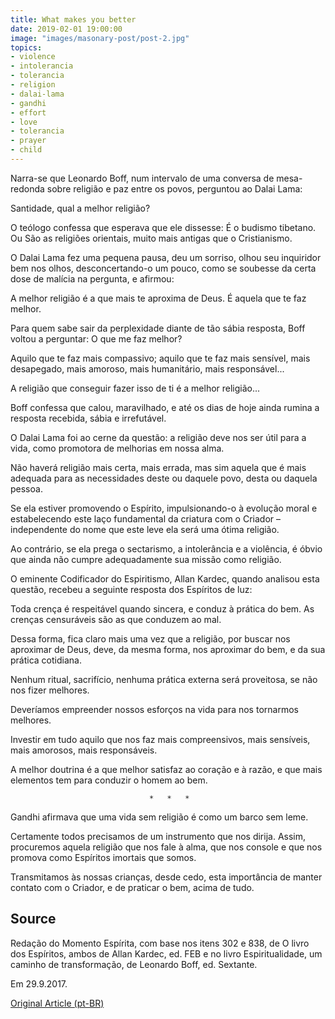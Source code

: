```yaml
---
title: What makes you better
date: 2019-02-01 19:00:00
image: "images/masonary-post/post-2.jpg"
topics: 
- violence
- intolerancia
- tolerancia
- religion
- dalai-lama
- gandhi
- effort
- love
- tolerancia
- prayer
- child
---
```



Narra-se que Leonardo Boff, num intervalo de uma conversa de mesa-redonda sobre
religião e paz entre os povos, perguntou ao Dalai Lama:

Santidade, qual a melhor religião?

O teólogo confessa que esperava que ele dissesse: É o budismo tibetano. Ou São
as religiões orientais, muito mais antigas que o Cristianismo.

O Dalai Lama fez uma pequena pausa, deu um sorriso, olhou seu inquiridor bem
nos olhos, desconcertando-o um pouco, como se soubesse da certa dose de malícia
na pergunta, e afirmou:

A melhor religião é a que mais te aproxima de Deus. É aquela que te faz melhor.

Para quem sabe sair da perplexidade diante de tão sábia resposta, Boff voltou a
perguntar: O que me faz melhor?

Aquilo que te faz mais compassivo; aquilo que te faz mais sensível, mais
desapegado, mais amoroso, mais humanitário, mais responsável...

A religião que conseguir fazer isso de ti é a melhor religião...

Boff confessa que calou, maravilhado, e até os dias de hoje ainda rumina a
resposta recebida, sábia e irrefutável.

O Dalai Lama foi ao cerne da questão: a religião deve nos ser útil para a vida,
como promotora de melhorias em nossa alma.

Não haverá religião mais certa, mais errada, mas sim aquela que é mais adequada
para as necessidades deste ou daquele povo, desta ou daquela pessoa.

Se ela estiver promovendo o Espírito, impulsionando-o à evolução moral e
estabelecendo este laço fundamental da criatura com o Criador –independente do
nome que este leve ela será uma ótima religião.

Ao contrário, se ela prega o sectarismo, a intolerância e a violência, é óbvio
que ainda não cumpre adequadamente sua missão como religião.

O eminente Codificador do Espiritismo, Allan Kardec, quando analisou esta
questão, recebeu a seguinte resposta dos Espíritos de luz:

Toda crença é respeitável quando sincera, e conduz à prática do bem. As crenças
censuráveis são as que conduzem ao mal.

Dessa forma, fica claro mais uma vez que a religião, por buscar nos aproximar
de Deus, deve, da mesma forma, nos aproximar do bem, e da sua prática
cotidiana.

Nenhum ritual, sacrifício, nenhuma prática externa será proveitosa, se não nos
fizer melhores.

Deveríamos empreender nossos esforços na vida para nos tornarmos melhores.

Investir em tudo aquilo que nos faz mais compreensivos, mais sensíveis, mais
amorosos, mais responsáveis.

A melhor doutrina é a que melhor satisfaz ao coração e à razão, e que mais
elementos tem para conduzir o homem ao bem.

                                   *   *   *

Gandhi afirmava que uma vida sem religião é como um barco sem leme.

Certamente todos precisamos de um instrumento que nos dirija. Assim, procuremos
aquela religião que nos fale à alma, que nos console e que nos promova como
Espíritos imortais que somos.

Transmitamos às nossas crianças, desde cedo, esta importância de manter contato
com o Criador, e de praticar o bem, acima de tudo.

## Source
Redação do Momento Espírita, com base nos itens 302 e 838, de
O livro dos Espíritos, ambos de Allan Kardec, ed. FEB e no livro
Espiritualidade, um caminho de transformação, de Leonardo Boff,
ed. Sextante.

Em 29.9.2017.


[Original Article (pt-BR)](http://www.momento.com.br/pt/ler_texto.php?id=5224)
